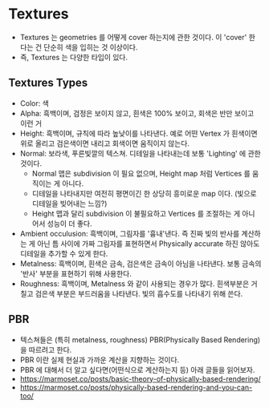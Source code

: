 # Textures

- Textures 는 geometries 를 어떻게 cover 하는지에 관한 것이다. 이 'cover' 한다는 건 단순히 색을 입히는 것 이상이다.
- 즉, Textures 는 다양한 타입이 있다.

## Textures Types

- Color: 색
- Alpha: 흑백이며, 검정은 보이지 않고, 흰색은 100% 보이고, 회색은 반만 보이고 이런 거
- Height: 흑백이며, 규칙에 따라 높낮이를 나타낸다. 예로 어떤 Vertex 가 흰색이면 위로 올리고 검은색이면 내리고 회색이면 움직이지 않는다.
- Normal: 보라색, 푸른빛깔의 텍스쳐. 디테일을 나타내는데 보통 'Lighting' 에 관한 것이다.
  - Normal 맵은 subdivision 이 필요 없으며, Height map 처럼 Vertices 를 움직이는 게 아니다.
  - 디테일을 나타내지만 여전히 평면이긴 한 상당히 흥미로운 map 이다. (빛으로 디테일을 빚어내는 느낌?)
  - Height 맵과 달리 subdivision 이 불필요하고 Vertices 를 조절하는 게 아니어서 성능이 더 좋다.
- Ambient occulusion: 흑백이며, 그림자를 '흉내'낸다. 즉 진짜 빛의 반사를 계산하는 게 아닌 틈 사이에 가짜 그림자를 표현하면서 Physically accurate 하진 않아도 디테일을 추가할 수 있게 한다.
- Metalness: 흑백이며, 흰색은 금속, 검은색은 금속이 아님을 나타낸다. 보통 금속의 '반사' 부분을 표현하기 위해 사용한다.
- Roughness: 흑백이며, Metalness 와 같이 사용되는 경우가 많다. 흰색부분은 거칠고 검은색 부분은 부드러움을 나타낸다. 빛의 흡수도를 나타내기 위해 쓴다.

## PBR

- 텍스쳐들은 (특히 metalness, roughness) PBR(Physically Based Rendering) 을 따르려고 한다.
- PBR 이란 실제 현실과 가까운 계산을 지향하는 것이다.
- PBR 에 대해서 더 알고 싶다면(어떤식으로 계산하는지 등) 아래 글들을 읽어보자.
- https://marmoset.co/posts/basic-theory-of-physically-based-rendering/
- https://marmoset.co/posts/physically-based-rendering-and-you-can-too/
